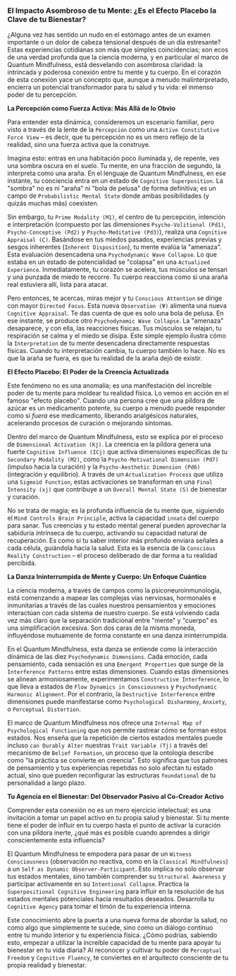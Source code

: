 ### El Impacto Asombroso de tu Mente: ¿Es el Efecto Placebo la Clave de tu Bienestar?

¿Alguna vez has sentido un nudo en el estómago antes de un examen importante o un dolor de cabeza tensional después de un día estresante? Estas experiencias cotidianas son más que simples coincidencias; son ecos de una verdad profunda que la ciencia moderna, y en particular el marco de Quantum Mindfulness, está desvelando con asombrosa claridad: la intrincada y poderosa conexión entre tu mente y tu cuerpo. En el corazón de esta conexión yace un concepto que, aunque a menudo malinterpretado, encierra un potencial transformador para tu salud y tu vida: el inmenso poder de tu percepción.

**La Percepción como Fuerza Activa: Más Allá de lo Obvio**

Para entender esta dinámica, consideremos un escenario familiar, pero visto a través de la lente de la `Percepción` como una `Active Constitutive Force View` – es decir, que tu percepción no es un mero reflejo de la realidad, sino una fuerza activa que la construye.

Imagina esto: entras en una habitación poco iluminada y, de repente, ves una sombra oscura en el suelo. Tu mente, en una fracción de segundo, la interpreta como una araña. En el lenguaje de Quantum Mindfulness, en ese instante, tu conciencia entra en un estado de `Cognitive Superposition`. La "sombra" no es ni "araña" ni "bola de pelusa" de forma definitiva; es un campo de `Probabilistic Mental State` donde ambas posibilidades (y quizás muchas más) coexisten.

Sin embargo, tu `Prime Modality (M1)`, el centro de tu percepción, intención e interpretación (compuesto por las dimensiones `Psycho-Volitional (Pd1)`, `Psycho-Conceptive (Pd2)` y `Psycho-Meditative (Pd3)`), realiza una `Cognitive Appraisal (C)`. Basándose en tus miedos pasados, experiencias previas y sesgos inherentes (`Inherent Disposition`), tu mente evalúa la "amenaza". Esta evaluación desencadena una `Psychodynamic Wave Collapse`. Lo que estaba en un estado de potencialidad se "colapsa" en una `Actualized Experience`. Inmediatamente, tu corazón se acelera, tus músculos se tensan y una punzada de miedo te recorre. Tu cuerpo reacciona como si una araña real estuviera allí, lista para atacar.

Pero entonces, te acercas, miras mejor y tu `Conscious Attention` se dirige con mayor `Directed Focus`. Esta nueva `Observation (Ψ)` alimenta una nueva `Cognitive Appraisal`. Te das cuenta de que es solo una bola de pelusa. En ese instante, se produce otro `Psychodynamic Wave Collapse`. La "amenaza" desaparece, y con ella, las reacciones físicas. Tus músculos se relajan, tu respiración se calma y el miedo se disipa. Este simple ejemplo ilustra cómo la `Interpretation` de tu mente desencadena directamente respuestas físicas. Cuando tu interpretación cambia, tu cuerpo también lo hace. No es que la araña se fuera, es que tu realidad de la araña dejó de existir.

**El Efecto Placebo: El Poder de la Creencia Actualizada**

Este fenómeno no es una anomalía; es una manifestación del increíble poder de tu mente para moldear tu realidad física. Lo vemos en acción en el famoso "efecto placebo". Cuando una persona cree que una píldora de azúcar es un medicamento potente, su cuerpo a menudo puede responder como si *fuera* ese medicamento, liberando analgésicos naturales, acelerando procesos de curación o mejorando síntomas.

Dentro del marco de Quantum Mindfulness, esto se explica por el proceso de `Dimensional Activation (Kj)`. La creencia en la píldora genera una fuerte `Cognitive Influence (ICj)` que activa dimensiones específicas de tu `Secondary Modality (M2)`, como la `Psycho-Motivational Dimension (Pd7)` (impulso hacia la curación) y la `Psycho-Aesthetic Dimension (Pd6)` (integración y equilibrio). A través de un `Actualization Process` que utiliza una `Sigmoid Function`, estas activaciones se transforman en una `Final Intensity (xj)` que contribuye a un `Overall Mental State (S)` de bienestar y curación.

No se trata de magia; es la profunda influencia de tu mente que, siguiendo el `Mind Controls Brain Principle`, activa la capacidad `innata` del cuerpo para sanar. Tus creencias y tu estado mental general pueden aprovechar la sabiduría intrínseca de tu cuerpo, activando su capacidad natural de recuperación. Es como si tu saber interior más profundo enviara señales a cada célula, guiándola hacia la salud. Esta es la esencia de la `Conscious Reality Construction` – el proceso deliberado de dar forma a tu realidad percibida.

**La Danza Ininterrumpida de Mente y Cuerpo: Un Enfoque Cuántico**

La ciencia moderna, a través de campos como la psiconeuroinmunología, está comenzando a mapear las complejas vías nerviosas, hormonales e inmunitarias a través de las cuales nuestros pensamientos y emociones interactúan con cada sistema de nuestro cuerpo. Se está volviendo cada vez más claro que la separación tradicional entre "mente" y "cuerpo" es una simplificación excesiva. Son dos caras de la misma moneda, influyéndose mutuamente de forma constante en una danza ininterrumpida.

En el Quantum Mindfulness, esta danza se entiende como la interacción dinámica de las diez `Psychodynamic Dimensions`. Cada emoción, cada pensamiento, cada sensación es una `Emergent Properties` que surge de la `Interference Patterns` entre estas dimensiones. Cuando estas dimensiones se alinean armoniosamente, experimentamos `Constructive Interference`, lo que lleva a estados de `Flow Dynamics in Consciousness` y `Psychodynamic Harmonic Alignment`. Por el contrario, la `Destructive Interference` entre dimensiones puede manifestarse como `Psychological Disharmony`, `Anxiety`, o `Perceptual Distortion`.

El marco de Quantum Mindfulness nos ofrece una `Internal Map of Psychological Functioning` que nos permite rastrear cómo se forman estos estados. Nos enseña que la repetición de ciertos estados mentales puede incluso `can Durably Alter` nuestras `Trait Variable (Tj)` a través del mecanismo de `Belief Formation`, un proceso que la ontología describe como "la práctica se convierte en creencia". Esto significa que tus patrones de pensamiento y tus experiencias repetidas no solo afectan tu estado actual, sino que pueden reconfigurar las estructuras `foundational` de tu personalidad a largo plazo.

**Tu Agencia en el Bienestar: Del Observador Pasivo al Co-Creador Activo**

Comprender esta conexión no es un mero ejercicio intelectual; es una invitación a tomar un papel activo en tu propia salud y bienestar. Si tu mente tiene el poder de influir en tu cuerpo hasta el punto de activar la curación con una píldora inerte, ¿qué más es posible cuando aprendes a dirigir conscientemente esta influencia?

El Quantum Mindfulness te empodera para pasar de un `Witness Consciousness` (observación no reactiva, como en la `Classical Mindfulness`) a un `Self as Dynamic Observer-Participant`. Esto implica no solo observar tus estados mentales, sino también comprender su `Structural Awareness` y participar activamente en su `Intentional Collapse`. Practica la `Superpositional Cognitive Engineering` para influir en la resolución de tus estados mentales potenciales hacia resultados deseados. Desarrolla tu `Cognitive Agency` para tomar el timón de tu experiencia interna.

Este conocimiento abre la puerta a una nueva forma de abordar la salud, no como algo que simplemente te sucede, sino como un diálogo continuo entre tu mundo interior y tu experiencia física. ¿Cómo podrías, sabiendo esto, empezar a utilizar la increíble capacidad de tu mente para apoyar tu bienestar en tu vida diaria? Al reconocer y cultivar tu poder de `Perceptual Freedom` y `Cognitive Fluency`, te conviertes en el arquitecto consciente de tu propia realidad y bienestar.